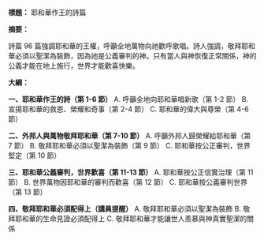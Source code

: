 **標題：** 耶和華作王的詩篇

**摘要：**

詩篇 96 篇強調耶和華的王權，呼籲全地萬物向祂歡呼歌唱。詩人強調，敬拜耶和華必須以聖潔為裝飾，因為祂是公義審判的神。只有當人與神恢復正常關係，神的公義才能在地上施行，世界才能歡喜快樂。

**大綱：**

**一、耶和華作王的詩（第 1-6 節）**
    A. 呼籲全地向耶和華唱新歌（第 1-2 節）
    B. 宣揚耶和華的救恩、榮耀和奇事（第 2-4 節）
    C. 耶和華的偉大與尊榮（第 4-6 節）

**二、外邦人與萬物敬拜耶和華（第 7-10 節）**
    A. 呼籲外邦人歸榮耀給耶和華（第 7 節）
    B. 敬拜耶和華必須以聖潔為裝飾（第 9 節）
    C. 耶和華按公正審判，世界堅定（第 10 節）

**三、耶和華公義審判，世界歡喜（第 11-13 節）**
    A. 耶和華按公正信實治理（第 11 節）
    B. 世界萬物因耶和華的審判而歡喜（第 12 節）
    C. 耶和華按公義審判世界（第 13 節）

**四、敬拜耶和華必須配得上（講員提醒）**
    A. 敬拜耶和華必須以聖潔為裝飾
    B. 敬拜耶和華的生命見證必須配得上
    C. 敬拜耶和華才能讓世人羨慕與神真實聖潔的關係